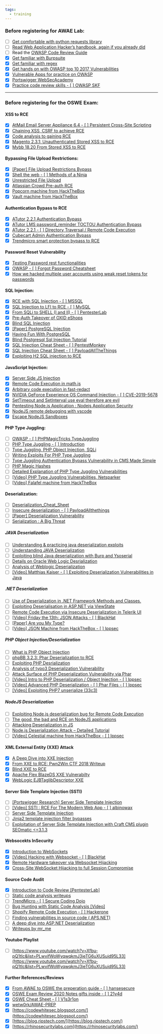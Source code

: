 ```yaml
---
tags:
  - training
---
```


### Before registering for AWAE Lab:

- [ ] [Get comfortable with python requests library](https://requests.readthedocs.io/en/master/)
- [ ] [Read Web Application Hacker’s handbook, again if you already did](https://www.amazon.com/Web-Application-Hackers-Handbook-Exploiting-ebook/dp/B005LVQA9S)
- [ ] Read the [OWASP Code Review Guide](https://owasp.org/www-pdf-archive/OWASP_Code_Review_Guide_v2.pdf)
- [x] [Get familiar with Burpsuite](https://portswigger.net/burp/communitydownload)
- [x] [Get familiar with regex](https://regex101.com/)
- [x] [Get hands on with OWASP top 10 2017 Vulnerabilities](https://owasp.org/www-project-top-ten/OWASP_Top_Ten_2017/)
- [x] [Vulnerable Apps for practice on OWASP](https://owasp.org/www-project-vulnerable-web-applications-directory/)
- [x] [Portswigger WebSecAcademy](https://portswigger.net/web-security)
- [x] [Practice code review skills - [ ] OWASP SKF](https://owasp.org/www-project-security-knowledge-framework/)

---

### Before registering for the OSWE Exam:

#### XSS to RCE
- [x] [AtMail Email Server Appliance 6.4 - [ ] Persistent Cross-Site Scripting](https://www.exploit-db.com/exploits/20009)
- [x] [Chaining XSS, CSRF to achieve RCE](https://rhinosecuritylabs.com/application-security/labkey-server-vulnerabilities-to-rce/)
- [x] [Code analysis to gaining RCE](https://sarthaksaini.com/2019/awae/xss-rce.html)
- [x] [Magento 2.3.1: Unauthenticated Stored XSS to RCE](https://blog.ripstech.com/2019/magento-rce-via-xss/)
- [x] [Mybb 18.20 From Stored XSS to RCE](https://medium.com/@knownsec404team/the-analysis-of-mybb-18-20-from-stored-xss-to-rce-7234d7cc0e72)

#### Bypassing File Upload Restrictions:

- [x] [[Paper] File Upload Restrictions Bypass](https://www.exploit-db.com/docs/english/45074-file-upload-restrictions-bypass.pdf)
- [x] [Shell the web - [ ] Methods of a Ninja](http://www.securityidiots.com/Web-Pentest/hacking-website-by-shell-uploading.html)
- [x] [Unrestricted File Upload](https://www.owasp.org/index.php/Unrestricted_File_Upload)
- [x] [Atlassian Crowd Pre-auth RCE](https://www.corben.io/atlassian-crowd-rce/)
- [x] [Popcorn machine from HackTheBox](https://www.youtube.com/watch?v=NMGsnPSm8iw)
- [x] [Vault machine from HackTheBox](https://www.youtube.com/watch?v=LfbwlPxToBc)

#### Authentication Bypass to RCE

- [x] [ATutor 2.2.1 Authentication Bypass](https://rebraws.github.io/ATutorAuthBypass/)
- [x] [ATutor LMS password_reminder TOCTOU Authentication Bypass](https://srcincite.io/advisories/src-2016-0009/)
- [x] [ATutor 2.2.1 - [ ] Directory Traversal / Remote Code Execution](https://www.exploit-db.com/exploits/39639)
- [x] [Cubecart Admin Authentication Bypass](https://blog.ripstech.com/2018/cubecart-admin-authentication-bypass/)
- [x] [Trendmicro smart protection bypass to RCE](https://underdefense.com/n-day-exploit-development-and-upgrade-to-rce/)

#### Password Reset Vulnerability

- [x] [Testing Password rest functionalities](http://imranparay.blogspot.com/2018/09/testing-password-reset-functionalities.html)
- [x] [OWASP - [ ] Forgot Password Cheatsheet](https://cheatsheetseries.owasp.org/cheatsheets/Forgot_Password_Cheat_Sheet.html)
- [x] [How we hacked multiple user accounts using weak reset tokens for passwords](https://blog.appsecco.com/mass-account-pwning-or-how-we-hacked-multiple-user-accounts-using-weak-reset-tokens-for-passwords-c2d6c0831377)

#### SQL Injection:

- [x] [RCE with SQL Injection - [ ] MSSQL](https://medium.com/@notsoshant/a-not-so-blind-rce-with-sql-injection-13838026331e)
- [x] [SQL Injection to LFI to RCE - [ ] MySQL](https://medium.com/bugbountywriteup/sql-injection-to-lfi-to-rce-536bed29a862)
- [x] [From SQLi to SHELL (I and II) - [ ] PentesterLab](https://pentesterlab.com/exercises/from_sqli_to_shell_II/course)
- [x] [Pre-Auth Takeover of OXID eShops](https://blog.ripstech.com/2019/oxid-esales-shop-software/)
- [x] [Blind SQL Injection](https://www.acunetix.com/websitesecurity/blind-sql-injection/)
- [x] [[Paper] PostgreSQL Injection](https://www.infigo.hr/files/INFIGO-TD-2009-04_PostgreSQL_injection_ENG.pdf)
- [x] [Having Fun With PostgreSQL](http://www.leidecker.info/pgshell/Having_Fun_With_PostgreSQL.txt)
- [x] [Blind Postgresql Sql Injection Tutorial](https://dotcppfile.wordpress.com/2014/07/12/blind-postgresql-sql-injection-tutorial/)
- [x] [SQL Injection Cheat Sheet - [ ] PentestMonkey](http://pentestmonkey.net/category/cheat-sheet/sql-injection)
- [x] [SQL Injection Cheat Sheet - [ ] PayloadAllTheThings](https://github.com/swisskyrepo/PayloadsAllTheThings/tree/master/SQL%20Injection)
- [x] [Exploiting H2 SQL injection to RCE](https://blog.ripstech.com/2019/dotcms515-sqli-to-rce/)  

#### JavaScript Injection:

- [x] [Server Side JS Injection](https://ckarande.gitbooks.io/owasp-nodegoat-tutorial/content/tutorial/a1_-_server_side_js_injection.html)
- [x] [Remote Code Execution in math.js](https://capacitorset.github.io/mathjs/)
- [x] [Arbitrary code execution in fast-redact](https://itnext.io/how-i-exploited-a-remote-code-execution-vulnerability-in-fast-redact-9e69fa35572f)
- [x] [NVIDIA GeForce Experience OS Command Injection - [ ] CVE-2019-5678](https://rhinosecuritylabs.com/application-security/nvidia-rce-cve-2019-5678/)
- [x] [SetTimeout and SetInterval use eval therefore are evil](https://idiallo.com/javascript/settimeout-and-setinterval-and-setevil)
- [x] [Pentesting Node.js Application : Nodejs Application Security](https://www.websecgeeks.com/2017/04/pentesting-nodejs-application-nodejs.html)
- [x] [NodeJS remote debugging with vscode](https://maikthulhu.github.io/2019-05-17-remote-debugging-node-vscode/)
- [x] [Escape NodeJS Sandboxes](https://blog.netspi.com/escape-nodejs-sandboxes/)

#### PHP Type Juggling:

- [ ] [OWASP - [ ] PHPMagicTricks TypeJuggling](https://owasp.org/www-pdf-archive/PHPMagicTricks-TypeJuggling.pdf)
- [ ] [PHP Type Juggling - [ ] Introduction](https://medium.com/@Q2hpY2tlblB3bnk/php-type-juggling-c34a10630b10)
- [ ] [Type Juggling, PHP Object Injection, SQLi](https://foxglovesecurity.com/2017/02/07/type-juggling-and-php-object-injection-and-sqli-oh-my/)
- [ ] [Writing Exploits For PHP Type Juggling](http://turbochaos.blogspot.com/2013/08/exploiting-exotic-bugs-php-type-juggling.html)
- [ ] [Type Juggling Authentication Bypass Vulnerability in CMS Made Simple](https://www.netsparker.com/blog/web-security/type-juggling-authentication-bypass-cms-made-simple/)
- [ ] [PHP Magic Hashes](https://www.whitehatsec.com/blog/magic-hashes/)
- [ ] [Detailed Explanation of PHP Type Juggling Vulnerabilities](https://www.netsparker.com/blog/web-security/php-type-juggling-vulnerabilities/)
- [ ] [[Video] PHP Type Juggling Vulnerabilities, Netsparker](https://www.youtube.com/watch?v=ASYuK01H3Po)
- [ ] [[Video] Falafel machine from HackTheBox](https://www.youtube.com/watch?v=CUbWpteTfio)

#### Deserialization:

- [ ] [Deserialization_Cheat_Sheet](https://cheatsheetseries.owasp.org/cheatsheets/Deserialization_Cheat_Sheet.html)
- [ ] [Insecure deserialization - [ ] PayloadAllthethings](https://github.com/swisskyrepo/PayloadsAllTheThings/tree/master/Insecure%20Deserialization)
- [ ] [[Paper] Deserialization Vulnerability](https://www.exploit-db.com/docs/english/44756-deserialization-vulnerability.pdf)
- [ ] [Serialization : A Big Threat](https://klezvirus.github.io/The_Big_Problem_of_Serialisation/)

##### JAVA Deserialization

- [ ] [Understanding & practicing java deserialization exploits](https://diablohorn.com/2017/09/09/understanding-practicing-java-deserialization-exploits/)
- [ ] [Understanding JAVA Deserialization](https://nytrosecurity.com/2018/05/30/understanding-java-deserialization/)
- [ ] [Exploiting blind Java deserialization with Burp and Ysoserial](https://www.n00py.io/2017/11/exploiting-blind-java-deserialization-with-burp-and-ysoserial/)
- [ ] [Details on Oracle Web Logic Desrialization](https://www.thezdi.com/blog/2020/5/8/details-on-the-oracle-weblogic-vulnerability-being-exploited-in-the-wild)
- [ ] [Analysis of Weblogic Deserialization](https://medium.com/@knownsec404team/analysis-of-weblogic-deserialization-vulnerability-cve-2018-2628-164bbed7a71d)
- [ ] [[Video] Matthias Kaiser - [ ] Exploiting Deserialization Vulnerabilities in Java](https://www.youtube.com/watch?v=VviY3O-euVQ)

##### .NET Deserialization

- [ ] [Use of Deserialization in .NET Framework Methods and Classes.](https://www.nccgroup.trust/globalassets/our-research/uk/images/whitepaper-new.pdf)
- [ ] [Exploiting Deserialisation in ASP.NET via ViewState](https://soroush.secproject.com/blog/2019/04/exploiting-deserialisation-in-asp-net-via-viewstate/)
- [ ] [Remote Code Execution via Insecure Deserialization in Telerik UI](https://labs.bishopfox.com/tech-blog/cve-2019-18935-remote-code-execution-in-telerik-ui)
- [ ] [[Video] Friday the 13th: JSON Attacks - [ ] BlackHat](https://www.youtube.com/watch?v=oUAeWhW5b8c)
- [ ] [[Paper] Are you My Type?](https://media.blackhat.com/bh-us-12/Briefings/Forshaw/BH_US_12_Forshaw_Are_You_My_Type_WP.pdf)
- [ ] [[Video] JSON Machine from HackTheBox - [ ] Ippsec](https://www.youtube.com/watch?v=FPgK_udcBig)  

##### PHP Object Injection/Deserialization

- [ ] [What is PHP Object Injection](https://blog.ripstech.com/2018/php-object-injection/)
- [ ] [phpBB 3.2.3: Phar Deserialization to RCE](https://blog.ripstech.com/2018/phpbb3-phar-deserialization-to-remote-code-execution/)
- [ ] [Exploiting PHP Desrialization](https://medium.com/swlh/exploiting-php-deserialization-56d71f03282a)
- [ ] [Analysis of typo3 Deserialization Vulnerability](https://medium.com/@knownsec404team/analysis-of-typo3-deserialization-vulnerability-cve-2019-12747-5863c48f39a7)
- [ ] [Attack Surface of PHP Deserialization Vulnerability via Phar](https://medium.com/@knownsec404team/extend-the-attack-surface-of-php-deserialization-vulnerability-via-phar-d6455c6a1066)
- [ ] [[Video] Intro to PHP Deserialization / Object Injection - [ ] Ippsec](https://www.youtube.com/watch?v=HaW15aMzBUM)
- [ ] [[Video] Advanced PHP Deserialization - [ ] Phar Files - [ ] Ippsec](https://www.youtube.com/watch?v=fHZKSCMWqF4)
- [ ] [[Video] Exploiting PHP7 unserialize (33c3)](https://www.youtube.com/watch?v=_Zj0B4D4TYc)

##### NodeJS Deserialization

- [ ] [Exploiting Node.js deserialization bug for Remote Code Execution](https://opsecx.com/index.php/2017/02/08/exploiting-node-js-deserialization-bug-for-remote-code-execution/)
- [ ] [The good, the bad and RCE on NodeJS applications](https://www.linkedin.com/pulse/good-bad-rce-remote-code-execution-nodejs-ionut-indre/)
- [ ] [Attacking Deserialization in JS](https://www.acunetix.com/blog/web-security-zone/deserialization-vulnerabilities-attacking-deserialization-in-js/)
- [ ] [Node.js Deserialization Attack – Detailed Tutorial](https://www.yeahhub.com/nodejs-deserialization-attack-detailed-tutorial-2018/)
- [ ] [[Video] Celestial machine from HackTheBox - [ ] Ippsec](https://www.youtube.com/watch?v=aS6z4NgRysU)

#### XML External Entity (XXE) Attack

- [x] [A Deep Dive into XXE Injection](https://www.synack.com/blog/a-deep-dive-into-xxe-injection/)
- [x] [From XXE to RCE: Pwn2Win CTF 2018 Writeup](https://bookgin.tw/2018/12/04/from-xxe-to-rce-pwn2win-ctf-2018-writeup/)
- [x] [Blind XXE to RCE](https://www.ambionics.io/blog/oracle-peoplesoft-xxe-to-rce)
- [x] [Apache Flex BlazeDS XXE Vulnerabilty](https://codewhitesec.blogspot.com/2015/08/cve-2015-3269-apache-flex-blazeds-xxe.html)
- [x] [WebLogic EJBTaglibDescriptor XXE](https://medium.com/@knownsec404team/weblogic-ejbtaglibdescriptor-xxe-vulnerability-analysis-cve-2019-2888-bd649f5fcfa6)

#### Server Side Template Injection (SSTI)

- [ ] [[Portswigger Research] Server Side Template Injection](https://portswigger.net/research/server-side-template-injection)
- [ ] [[Video] SSTI : RCE For The Modern Web App - [ ] albinowax](https://www.youtube.com/watch?v=3cT0uE7Y87s)
- [ ] [Server Side Template Injection](https://medium.com/server-side-template-injection/server-side-template-injection-faf88d0c7f34)
- [ ] [Jinja2 template injection filter bypasses](https://0day.work/jinja2-template-injection-filter-bypasses/)
- [ ] [Exploitation of Server Side Template Injection with Craft CMS plugin SEOmatic <=3.1.3](http://ha.cker.info/exploitation-of-server-side-template-injection-with-craft-cms-plguin-seomatic/)

#### Websocekts InSecurity

- [x] [Introduction to WebSockets](https://portswigger.net/web-security/websockets)
- [x] [[Video] Hacking with Websocket - [ ] BlackHat](https://www.youtube.com/watch?v=-ALjHUqSz_Y)
- [x] [Remote Hardware takeover via Websocket Hijacking](https://www.netsparker.com/blog/web-security/remote-hardware-takeover-via-vulnerable-admin-software/)
- [x] [Cross-Site WebSocket Hijacking to full Session Compromise](https://www.notsosecure.com/how-cross-site-websocket-hijacking-could-lead-to-full-session-compromise/)

#### Source Code Audit

- [x] [Introduction to Code Review [PentesterLab]](https://pentesterlab.com/exercises/codereview/course)
- [ ] [Static code analysis writeups](https://shells.systems/category/static-code-analysis/)
- [ ] [TrendMicro - [ ] Secure Coding Dojo](https://trendmicro.github.io/SecureCodingDojo/codereview101/)
- [ ] [Bug Hunting with Static Code Analysis [Video]](https://www.youtube.com/watch?v=Sb011qfbMkQ)
- [ ] [Shopify Remote Code Execution - [ ] Hackerone](https://prakhar.prasad.pro/blog/shopify-remote-code-execution/)
- [ ] [Finding vulnerabilities in source code ( APS.NET)](https://hydrasky.com/network-security/finding-vulnerabilities-in-source-code-aps-net/)
- [ ] [A deep dive into ASP.NET Deserialization](https://medium.com/@swapneildash/deep-dive-into-net-viewstate-deserialization-and-its-exploitation-54bf5b788817)
- [ ] [Writeups by mr_me](https://srcincite.io/blog/)

#### Youtube Playlist

- [ ] [https://www.youtube.com/watch?v=Xfbu-pQ1tIc&list=PLwvifWoWyqwqkmJ3ieTG6uXUSuid95L33](https://www.youtube.com/watch?v=Xfbu-pQ1tIc&list=PLwvifWoWyqwqkmJ3ieTG6uXUSuid95L33)  

#### Further References/Reviews

- [x] [From AWAE to OSWE the preperation guide - [ ] hansesecure](https://hansesecure.de/2019/08/from-awae-to-oswe-the-preperation-guide/?lang=en)
- [x] [OSWE Exam Review 2020 Notes gifts inside - [ ] 21y4d](https://forum.hackthebox.eu/discussion/2646/oswe-exam-review-2020-notes-gifts-inside)
- [x] [OSWE Cheat Sheet - [ ] V1s3r1on](https://cyber-dragon.nl/2020/06/10/oswe-cheat-sheet/)
- [x] [wetw0rk/AWAE-PREP](https://github.com/wetw0rk/AWAE-PREP)
- [x] [https://codewhitesec.blogspot.com/](https://codewhitesec.blogspot.com/)
- [x] [https://blog.ripstech.com/](https://blog.ripstech.com/)
- [x] [https://rhinosecuritylabs.com](https://rhinosecuritylabs.com/)